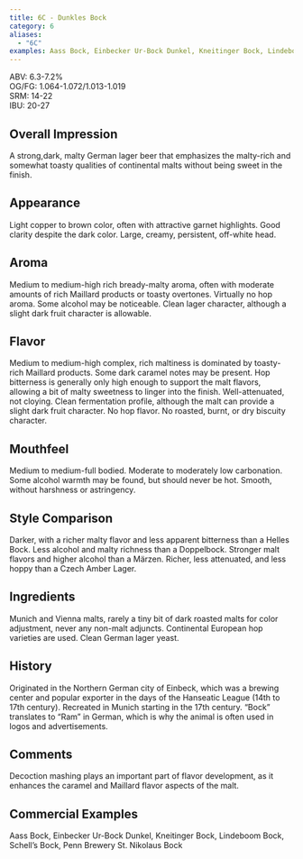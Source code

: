 ```yaml
---
title: 6C - Dunkles Bock
category: 6
aliases: 
  - "6C"
examples: Aass Bock, Einbecker Ur-Bock Dunkel, Kneitinger Bock, Lindeboom Bock, Schell’s Bock, Penn Brewery St. Nikolaus Bock
---
```


ABV: 6.3-7.2%  
OG/FG: 1.064-1.072/1.013-1.019  
SRM: 14-22  
IBU: 20-27

## Overall Impression
A strong,dark, malty German lager beer that emphasizes the malty-rich and somewhat toasty qualities of continental malts without being sweet in the finish.

## Appearance
Light copper to brown color, often with attractive garnet highlights. Good clarity despite the dark color. Large, creamy, persistent, off-white head.

## Aroma
Medium to medium-high rich bready-malty aroma, often with moderate amounts of rich Maillard products or toasty overtones. Virtually no hop aroma. Some alcohol may be noticeable. Clean lager character, although a slight dark fruit character is allowable.

## Flavor
Medium to medium-high complex, rich maltiness is dominated by toasty-rich Maillard products. Some dark caramel notes may be present. Hop bitterness is generally only high enough to support the malt flavors, allowing a bit of malty sweetness to linger into the finish. Well-attenuated, not cloying. Clean fermentation profile, although the malt can provide a slight dark fruit character. No hop flavor. No roasted, burnt, or dry biscuity character.

## Mouthfeel
Medium to medium-full bodied. Moderate to moderately low carbonation. Some alcohol warmth may be found, but should never be hot. Smooth, without harshness or astringency.

## Style Comparison
Darker, with a richer malty flavor and less apparent bitterness than a Helles Bock. Less alcohol and malty richness than a Doppelbock. Stronger malt flavors and higher alcohol than a Märzen. Richer, less attenuated, and less hoppy than a Czech Amber Lager.

## Ingredients
Munich and Vienna malts, rarely a tiny bit of dark roasted malts for color adjustment, never any non-malt adjuncts. Continental European hop varieties are used. Clean German lager yeast.

## History
Originated in the Northern German city of Einbeck, which was a brewing center and popular exporter in the days of the Hanseatic League (14th to 17th century). Recreated in Munich starting in the 17th century. “Bock” translates to “Ram” in German, which is why the animal is often used in logos and advertisements.

## Comments
Decoction mashing plays an important part of flavor development, as it enhances the caramel and Maillard flavor aspects of the malt.

## Commercial Examples
Aass Bock, Einbecker Ur-Bock Dunkel, Kneitinger Bock, Lindeboom Bock, Schell’s Bock, Penn Brewery St. Nikolaus Bock